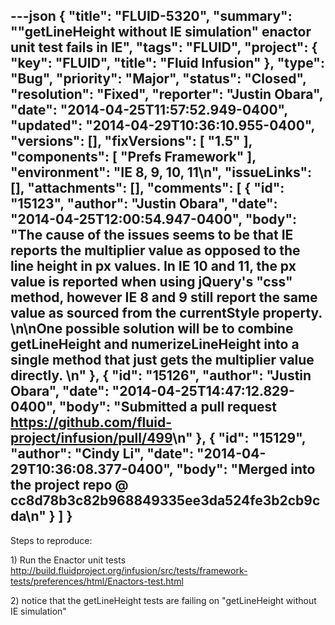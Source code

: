 ---json
{
  "title": "FLUID-5320",
  "summary": "\"getLineHeight without IE simulation\" enactor unit test fails in IE",
  "tags": "FLUID",
  "project": {
    "key": "FLUID",
    "title": "Fluid Infusion"
  },
  "type": "Bug",
  "priority": "Major",
  "status": "Closed",
  "resolution": "Fixed",
  "reporter": "Justin Obara",
  "date": "2014-04-25T11:57:52.949-0400",
  "updated": "2014-04-29T10:36:10.955-0400",
  "versions": [],
  "fixVersions": [
    "1.5"
  ],
  "components": [
    "Prefs Framework"
  ],
  "environment": "IE 8, 9, 10, 11\n",
  "issueLinks": [],
  "attachments": [],
  "comments": [
    {
      "id": "15123",
      "author": "Justin Obara",
      "date": "2014-04-25T12:00:54.947-0400",
      "body": "The cause of the issues seems to be that IE reports the multiplier value as opposed to the line height in px values. In IE 10 and 11, the px value is reported when using jQuery's \"css\" method, however IE 8 and 9 still report the same value as sourced from the currentStyle property.&#x20;\n\nOne possible solution will be to combine getLineHeight and numerizeLineHeight into a single method that just gets the multiplier value directly.&#x20;\n"
    },
    {
      "id": "15126",
      "author": "Justin Obara",
      "date": "2014-04-25T14:47:12.829-0400",
      "body": "Submitted a pull request <https://github.com/fluid-project/infusion/pull/499>\n"
    },
    {
      "id": "15129",
      "author": "Cindy Li",
      "date": "2014-04-29T10:36:08.377-0400",
      "body": "Merged into the project repo @ cc8d78b3c82b968849335ee3da524fe3b2cb9cda\n"
    }
  ]
}
---
Steps to reproduce:

1\) Run the Enactor unit tests\
<http://build.fluidproject.org/infusion/src/tests/framework-tests/preferences/html/Enactors-test.html>

2\) notice that the getLineHeight tests are failing on "getLineHeight without IE simulation"

        